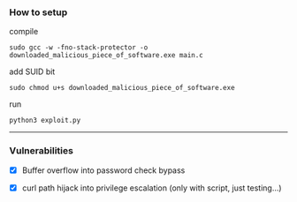 ### How to setup 
compile
```
sudo gcc -w -fno-stack-protector -o downloaded_malicious_piece_of_software.exe main.c   
```

add SUID bit
```
sudo chmod u+s downloaded_malicious_piece_of_software.exe    
```

run
```
python3 exploit.py
```

---

### Vulnerabilities
- [x] Buffer overflow into password check bypass
- [x] curl path hijack into privilege escalation (only with script, just testing...)

